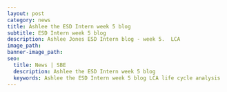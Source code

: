 ```yaml
---
layout: post
category: news
title: Ashlee the ESD Intern week 5 blog
subtitle: ESD Intern week 5 blog
description: Ashlee Jones ESD Intern blog - week 5.  LCA
image_path:
banner-image_path:
seo:
  title: News | SBE
  description: Ashlee the ESD Intern week 5 blog
  keywords: Ashlee the ESD Intern week 5 blog LCA life cycle analysis
---
```

